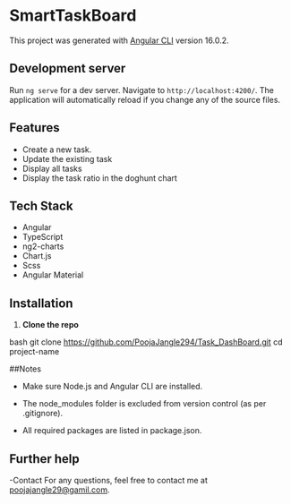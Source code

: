 # SmartTaskBoard

This project was generated with [Angular CLI](https://github.com/angular/angular-cli) version 16.0.2.

## Development server

Run `ng serve` for a dev server. Navigate to `http://localhost:4200/`. The application will automatically reload if you change any of the source files.

## Features
- Create a new task.
- Update the existing task
- Display all tasks
- Display the task ratio in the doghunt chart

##  Tech Stack
- Angular
- TypeScript
- ng2-charts
- Chart.js
- Scss
- Angular Material

## Installation

1. **Clone the repo**

bash
git clone https://github.com/PoojaJangle294/Task_DashBoard.git
cd project-name

##Notes
- Make sure Node.js and Angular CLI are installed.

- The node_modules folder is excluded from version control (as per .gitignore).

- All required packages are listed in package.json.

## Further help
-Contact
For any questions, feel free to contact me at poojajangle29@gamil.com.
